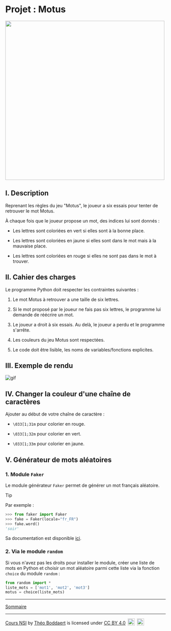 # Projet : Motus

<img src="./img/motus.gif" width=500>

## I. Description

Reprenant les règles du jeu "Motus", le joueur a six essais pour tenter de retrouver le mot Motus.

À chaque fois que le joueur propose un mot, des indices lui sont donnés :

- Les lettres sont coloriées en vert si elles sont à la bonne place.

- Les lettres sont coloriées en jaune si elles sont dans le mot mais à la mauvaise place.

- Les lettres sont coloriées en rouge si elles ne sont pas dans le mot à trouver.

## II. Cahier des charges

Le programme Python doit respecter les contraintes suivantes :

1. Le mot Motus à retrouver a une taille de six lettres.

2. Si le mot proposé par le joueur ne fais pas six lettres, le programme lui demande de réécrire un mot.

3. Le joueur a droit à six essais. Au delà, le joueur a perdu et le programme s'arrête.

4. Les couleurs du jeu Motus sont respectées. 

5. Le code doit être lisible, les noms de variables/fonctions explicites.

## III. Exemple de rendu

![gif](./img/exemple_motus.gif)

## IV. Changer la couleur d'une chaîne de caractères

Ajouter au début de votre chaîne de caractère :

- `\033[1;31m` pour colorier en rouge.

- `\033[1;32m` pour colorier en vert.

- `\033[1;33m` pour colorier en jaune.

## V. Générateur de mots aléatoires

### 1. Module `Faker`

Le module générateur `Faker` permet de générer un mot français aléatoire.

> [!TIP]
> Par exemple :
> ```python
> >>> from faker import Faker
> >>> fake = Faker(locale="fr_FR")
> >>> fake.word()
> 'soir'
> ```

Sa documentation est disponible [ici](https://faker.readthedocs.io/en/master/).

### 2. Via le module `random`

Si vous n'avez pas les droits pour installer le module, créer une liste de mots en Python et choisir un mot aléatoire parmi cette liste via la fonction `choice` du module `random` :

```python
from random import *
liste_mots = ['mot1', 'mot2', 'mot3']
motus = choice(liste_mots)
```
________

[Sommaire](./../README.md)

___________

<p xmlns:cc="http://creativecommons.org/ns#" xmlns:dct="http://purl.org/dc/terms/"><a property="dct:title" rel="cc:attributionURL" href="https://github.com/boddaert/nsi">Cours NSI</a> by <a rel="cc:attributionURL dct:creator" property="cc:attributionName" href="https://github.com/boddaert">Théo Boddaert</a> is licensed under <a href="https://creativecommons.org/licenses/by/4.0/?ref=chooser-v1" target="_blank" rel="license noopener noreferrer" style="display:inline-block;">CC BY 4.0</a>  <img style="height:22px!important;margin-left:3px;vertical-align:text-bottom;" src="https://mirrors.creativecommons.org/presskit/icons/cc.svg?ref=chooser-v1" alt="">  <img style="height:22px!important;margin-left:3px;vertical-align:text-bottom;" src="https://mirrors.creativecommons.org/presskit/icons/by.svg?ref=chooser-v1" alt=""></p> 